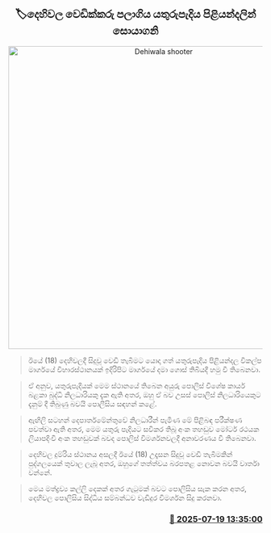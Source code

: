 <p align='center'><b><h2 align='center' title='Dehiwala shooter's escaped motorcycle found in Piliyandala'>🏷දෙහිවල වෙඩික්කරු පලාගිය යතුරුපැදිය පිළියන්දලින් සොයාගනි</h2></b></p>
<p align='center'><img src='https://helakuru.sgp1.cdn.digitaloceanspaces.com/esana/images/lib/srilanka-police[1].jpg' width='600' alt='Dehiwala shooter's escaped motorcycle found in Piliyandala'></p>

> ඊයේ (18) දෙහිවලදී සිදුවූ වෙඩි තැබීමට යොදා ගත් යතුරුපැදිය පිළියන්දල විකල්ප මාර්ගයේ විහාරස්ථානයක් ඉදිරිපිට මාර්ගයේ දමා ගොස් තිබියදී හමු වී තිබෙනවා.

> ඒ අනුව, යතුරුපැදියක් මෙම ස්ථානයේ තිබෙන අයුරු පොලිස් විශේෂ කාර්ය බළකා බුද්ධි නිලධාරියකු දැක ඇති අතර, ඔහු ඒ බව උසස් පොලිස් නිලධාරියෙකුට දැනුම් දී තිබුණු බවයි පොලීසිය සඳහන් කළේ.

> ඇඟිලි සටහන් දෙපාර්තමේන්තුවේ නිලධාරීන් පැමිණ මේ පිළිබඳ පරීක්ෂණ පවත්වා ඇති අතර, මෙම යතුරු පැදියට සවිකර තිබූ අංක තහඩුව මෝටර් රථයක ලියාපදිංචි අංක තහඩුවක් බවද පොලිස් විමර්ශනවලදී අනාවරණය වී තිබෙනවා.

> දෙහිවල දුම්රිය ස්ථානය අසලදී ඊයේ (18) උදෑසන සිදුවූ වෙඩි තැබීමකින් පුද්ගලයෙක් තුවාල ලැබූ අතර, ඔහුගේ තත්ත්වය බරපතළ නොවන බවයි වාර්තා වන්නේ.

> මෙය මත්ද්‍රව්‍ය කල්ලි දෙකක් අතර ගැටුමක් බවට පොලිසිය සැක කරන අතර, දෙහිවල පොලිසිය සිද්ධිය සම්බන්ධව වැඩිදුර විමර්ශන සිදු කරනව‍ා.



<h3 align='right'><a href='https://www.helakuru.lk/esana/p/111988/'>📅 2025-07-19 13:35:00</a></h3>
